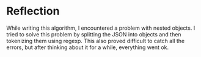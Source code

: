 # Reflection

While writing this algorithm, I encountered a problem with nested objects. I tried to solve this problem by splitting the JSON into objects and then tokenizing them using regexp. This also proved difficult to catch all the errors, but after thinking about it for a while, everything went ok.